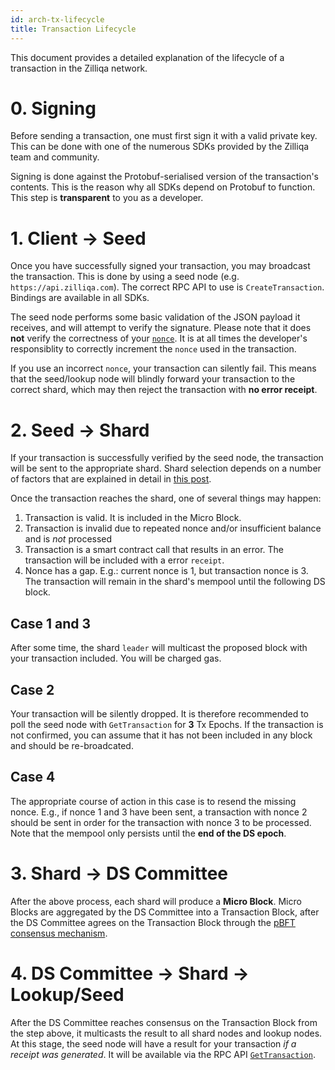 ```yaml
---
id: arch-tx-lifecycle
title: Transaction Lifecycle
---
```


This document provides a detailed explanation of the lifecycle of a transaction
in the Zilliqa network.

# 0. Signing

Before sending a transaction, one must first sign it with a valid private key.
This can be done with one of the numerous SDKs provided by the Zilliqa team
and community.

Signing is done against the Protobuf-serialised version of the transaction's
contents. This is the reason why all SDKs depend on Protobuf to function. This
step is **transparent** to you as a developer.

# 1. Client -> Seed

Once you have successfully signed your transaction, you may broadcast the
transaction. This is done by using a seed node (e.g. `https://api.zilliqa.com`).
The correct RPC API to use is `CreateTransaction`. Bindings are available in
all SDKs.

The seed node performs some basic validation of the JSON payload it receives,
and will attempt to verify the signature. Please note that it does **not**
verify the correctness of your
[`nonce`](https://medium.com/kinblog/making-sense-of-ethereum-nonce-sense-3858d5588c64).
It is at all times the developer's responsiblity to correctly increment the
`nonce` used in the transaction.

If you use an incorrect `nonce`, your transaction can silently fail. This
means that the seed/lookup node will blindly forward your transaction to the
correct shard, which may then reject the transaction with **no error
receipt**.

# 2. Seed -> Shard

If your transaction is successfully verified by the seed node, the transaction
will be sent to the appropriate shard. Shard selection depends on a number of
factors that are explained in detail in [this
post](https://blog.zilliqa.com/provisioning-sharding-for-smart-contracts-a-design-for-zilliqa-cd8d012ee735).

Once the transaction reaches the shard, one of several things may happen:

1. Transaction is valid. It is included in the Micro Block.
2. Transaction is invalid due to repeated nonce and/or insufficient balance and is _not_ processed
3. Transaction is a smart contract call that results in an error. The
   transaction will be included with a error `receipt`.
4. Nonce has a gap. E.g.: current nonce is 1, but transaction nonce is 3. The
   transaction will remain in the shard's mempool until the following DS
   block.

## Case 1 and 3

After some time, the shard `leader` will multicast the proposed block with
your transaction included. You will be charged gas.

## Case 2

Your transaction will be silently dropped. It is therefore recommended to poll
the seed node with `GetTransaction` for **3** Tx Epochs. If the transaction is
not confirmed, you can assume that it has not been included in any block and
should be re-broadcated.

## Case 4

The appropriate course of action in this case is to resend the missing nonce.
E.g., if nonce 1 and 3 have been sent, a transaction with nonce 2 should be
sent in order for the transaction with nonce 3 to be processed. Note that the
mempool only persists until the **end of the DS epoch**.

# 3. Shard -> DS Committee

After the above process, each shard will produce a **Micro Block**. Micro
Blocks are aggregated by the DS Committee into a Transaction Block, after the
DS Committee agrees on the Transaction Block through the [pBFT consensus
mechanism](arch-overview.md#structure-and-consensus).

# 4. DS Committee -> Shard -> Lookup/Seed

After the DS Committee reaches consensus on the Transaction Block from the
step above, it multicasts the result to all shard nodes and lookup nodes. At
this stage, the seed node will have a result for your transaction _if
a receipt was generated_. It will be available via the RPC API
[`GetTransaction`](https://apidocs.zilliqa.com/#gettransaction).
